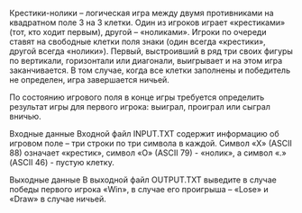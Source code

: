 Крестики-нолики – логическая игра между двумя противниками на квадратном поле 3 на 3 клетки. Один из игроков играет «крестиками» (тот, кто ходит первым), другой – «ноликами». Игроки по очереди ставят на свободные клетки поля знаки (один всегда «крестики», другой всегда «нолики»). Первый, выстроивший в ряд три своих фигуры по вертикали, горизонтали или диагонали, выигрывает и на этом игра заканчивается. В том случае, когда все клетки заполнены и победитель не определен, игра завершается ничьей.

По состоянию игрового поля в конце игры требуется определить результат игры для первого игрока: выиграл, проиграл или сыграл вничью.

Входные данные
Входной файл INPUT.TXT содержит информацию об игровом поле – три строки по три символа в каждой. Символ «X» (ASCII 88) означает «крестик», символ «O» (ASCII 79) - «нолик», а символ «.» (ASCII 46) - пустую клетку.

Выходные данные
В выходной файл OUTPUT.TXT выведите в случае победы первого игрока «Win», в случае его проигрыша – «Lose» и «Draw» в случае ничьей.